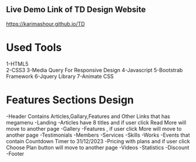 ## Live Demo Link of TD Design Website

https://karimashour.github.io/TD

# Used Tools

1-HTML5 <br/>
2-CSS3
3-Media Query For Responsive Design
4-Javascript
5-Bootstrab Framework
6-Jquery Library
7-Animate CSS

# Features Sections Design

-Header Contains Articles,Gallary,Features and Other Links that has megamenu
-Landing
-Articles have 8 titles and if user click Read More will move to another page
-Gallery
-Features , if user click More will move to another page
-Testimonials
-Members
-Services
-Skills
-Works
-Events that contain Countdown Timer to 31/12/2023
-Pricing with plans and if user click Choose Plan button will move to another page
-Videos
-Statistics
-Discount
-Footer

